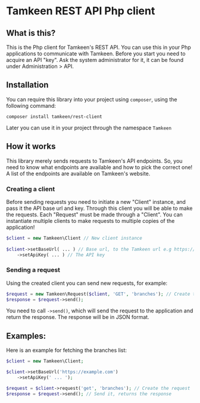 # Tamkeen REST API Php client

## What is this?
This is the Php client for Tamkeen's REST API. You can use this in your Php applications to communicate with Tamkeen. Before you start you need to acquire an API "key". Ask the system administrator for it, it can be found under Administration > API.

## Installation
You can require this library into your project using `composer`, using the following command:
```shell
composer install tamkeen/rest-client
```
Later you can use it in your project through the namespace `Tamkeen`

## How it works
This library merely sends requests to Tamkeen's API endpoints. So, you need to know what endpoints are available and how to pick the correct one! A list of the endpoints are available on Tamkeen's website.

### Creating a client
Before sending requests you need to initiate a new "Client" instance, and pass it the API base url and key. Through this client you will be able to make the requests. Each "Request" must be made through a "Client". You can instantiate multiple clients to make requests to multiple copies of the application! 
```php
$client = new Tamkeen\Client // New client instance
	
$client->setBaseUrl( ... ) // Base url, to the Tamkeen url e.g https://example.com/
    ->setApiKey( ... ) // The API key
```
### Sending a request
Using the created client you can send new requests, for example:
```php
$request = new Tamkeen\Request($client, 'GET', 'branches'); // Create the request
$response = $request->send();
```
You need to call `->send()`, which will send the request to the application and return the response. The response will be in JSON format.

## Examples:
Here is an example for fetching the branches list:
```php
$client = new Tamkeen\Client;

$client->setBaseUrl('https://example.com')
    ->setApiKey(' ... ');

$request = $client->request('get', 'branches'); // Create the request
$response = $request->send(); // Send it, returns the response
```